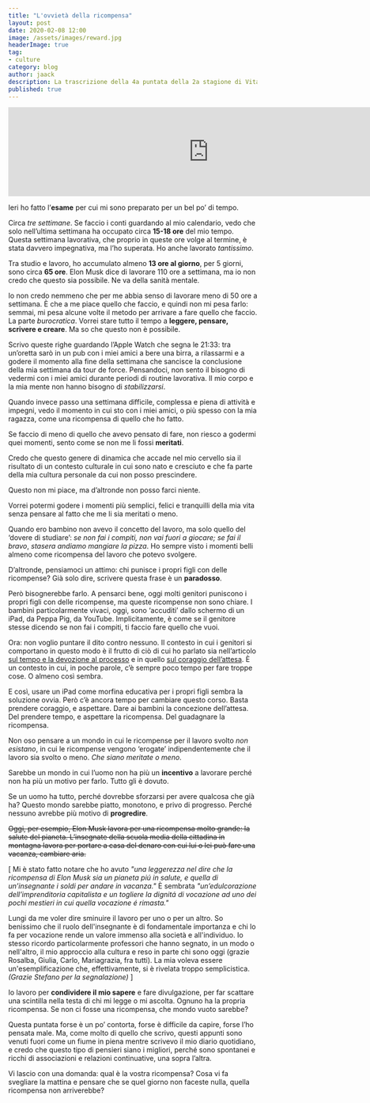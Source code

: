 ```yaml
---
title: "L'ovvietà della ricompensa"
layout: post
date: 2020-02-08 12:00
image: /assets/images/reward.jpg
headerImage: true
tag:
- culture
category: blog
author: jaack
description: La trascrizione della 4a puntata della 2a stagione di Vita da Millennial
published: true
---
```


<iframe src="https://anchor.fm/jaack/embed/episodes/LOvviet-della-Ricompensa-ean7sd" height="180px" width="810px" frameborder="0" scrolling="no"></iframe>

Ieri ho fatto l’**esame** per cui mi sono preparato per un bel po’ di tempo.

Circa *tre settimane*. Se faccio i conti guardando al mio calendario, vedo che solo nell’ultima settimana ha occupato circa **15-18 ore** del mio tempo. Questa settimana lavorativa, che proprio in queste ore volge al termine, è stata davvero impegnativa, ma l’ho superata. Ho anche lavorato *tantissimo*.

Tra studio e lavoro, ho accumulato almeno **13 ore al giorno**, per 5 giorni, sono circa **65 ore**. Elon Musk dice di lavorare 110 ore a settimana, ma io non credo che questo sia possibile. Ne va della sanità mentale.

Io non credo nemmeno che per me abbia senso di lavorare meno di 50 ore a settimana. È che a me piace quello che faccio, e quindi non mi pesa farlo: semmai, mi pesa alcune volte il metodo per arrivare a fare quello che faccio. La parte *burocratica*. Vorrei stare tutto il tempo a **leggere, pensare, scrivere e creare**. Ma so che questo non è possibile.

Scrivo queste righe guardando l’Apple Watch che segna le 21:33: tra un’oretta sarò in un pub con i miei amici a bere una birra, a rilassarmi e a godere il momento alla fine della settimana che sancisce la conclusione della mia settimana da tour de force. Pensandoci, non sento il bisogno di vedermi con i miei amici durante periodi di routine lavorativa. Il mio corpo e la mia mente non hanno bisogno di *stabilizzarsi*.

Quando invece passo una settimana difficile, complessa e piena di attività e impegni, vedo il momento in cui sto con i miei amici, o più spesso con la mia ragazza, come una ricompensa di quello che ho fatto.

Se faccio di meno di quello che avevo pensato di fare, non riesco a godermi quei momenti, sento come se non me li fossi **meritati**.

Credo che questo genere di dinamica che accade nel mio cervello sia il risultato di un contesto culturale in cui sono nato e cresciuto e che fa parte della mia cultura personale da cui non posso prescindere.

Questo non mi piace, ma d’altronde non posso farci niente.

Vorrei potermi godere i momenti più semplici, felici e tranquilli della mia vita senza pensare al fatto che me li sia meritati o meno.

Quando ero bambino non avevo il concetto del lavoro, ma solo quello del ‘dovere di studiare’: *se non fai i compiti, non vai fuori a giocare; se fai il bravo*, *stasera andiamo mangiare la pizza*. Ho sempre visto i momenti belli almeno come ricompensa del lavoro che potevo svolgere.

D’altronde, pensiamoci un attimo: chi punisce i propri figli con delle ricompense? Già solo dire, scrivere questa frase è un **paradosso**.

Però bisognerebbe farlo. A pensarci bene, oggi molti genitori puniscono i propri figli con delle ricompense, ma queste ricompense non sono chiare.
I bambini particolarmente vivaci, oggi, sono ‘accuditi’ dallo schermo di un iPad, da Peppa Pig, da YouTube. Implicitamente, è come se il genitore stesse dicendo se non fai i compiti, ti faccio fare quello che vuoi.

Ora: non voglio puntare il dito contro nessuno. Il contesto in cui i genitori si comportano in questo modo è il frutto di ciò di cui ho parlato sia nell’articolo [sul tempo e la devozione al processo](https://jaack.me/podcast-tempo-devozione-processo/) e in quello [sul coraggio dell’attesa](https://jaack.me/podcast-coraggio-attesa/). È un contesto in cui, in poche parole, c’è sempre poco tempo per fare troppe cose. O almeno così sembra.

E così, usare un iPad come morfina educativa per i propri figli sembra la soluzione ovvia. Però c’è ancora tempo per cambiare questo corso.
Basta prendere coraggio, e aspettare. Dare ai bambini la concezione dell’attesa. Del prendere tempo, e aspettare la ricompensa. Del guadagnare la ricompensa.

Non oso pensare a un mondo in cui le ricompense per il lavoro svolto *non esistano*, in cui le ricompense vengono ‘erogate’ indipendentemente che il lavoro sia svolto o meno. *Che siano meritate o meno*.

Sarebbe un mondo in cui l’uomo non ha più un **incentivo** a lavorare perché non ha più un motivo per farlo. Tutto gli è dovuto.

Se un uomo ha tutto, perché dovrebbe sforzarsi per avere qualcosa che già ha?
Questo mondo sarebbe piatto, monotono, e privo di progresso. Perché nessuno avrebbe più motivo di **progredire**.

<s>Oggi, per esempio, Elon Musk lavora per una ricompensa molto grande: la salute del pianeta. L’insegnate della scuola media della cittadina in montagna lavora per portare a casa del denaro con cui lui o lei può fare una vacanza, cambiare aria.</s>

[ Mi è stato fatto notare che ho avuto *"una leggerezza nel dire che la ricompensa di Elon Musk sia un pianeta piú in salute, e quella di un’insegnante i soldi per andare in vacanza."* È sembrata *"un’edulcorazione dell’imprenditoria capitalista e un togliere la dignitá di vocazione ad uno dei pochi mestieri in cui quella vocazione é rimasta."*

Lungi da me voler dire sminuire il lavoro per uno o per un altro. So benissimo che il ruolo dell'insegnante è di fondamentale importanza e chi lo fa per vocazione rende un valore immenso alla società e all'individuo. Io stesso ricordo particolarmente professori che hanno segnato, in un modo o nell'altro, il mio approccio alla cultura e reso in parte chi sono oggi (grazie Rosalba, Giulia, Carlo, Mariagrazia, fra tutti). La mia voleva essere un'esemplificazione che, effettivamente, si è rivelata troppo semplicistica. *(Grazie Stefano per la segnalazione)* ]

Io lavoro per **condividere il mio sapere** e fare divulgazione, per far scattare una scintilla nella testa di chi mi legge o mi ascolta. Ognuno ha la propria ricompensa. Se non ci fosse una ricompensa, che mondo vuoto sarebbe?

Questa puntata forse è un po’ contorta, forse è difficile da capire, forse l’ho pensata male. Ma, come molto di quello che scrivo, questi appunti sono venuti fuori come un fiume in piena mentre scrivevo il mio diario quotidiano, e credo che questo tipo di pensieri siano i migliori, perché sono spontanei e ricchi di associazioni e relazioni continuative, una sopra l’altra.

Vi lascio con una domanda: qual è la vostra ricompensa? Cosa vi fa svegliare la mattina e pensare che se quel giorno non faceste nulla, quella ricompensa non arriverebbe?
